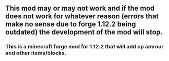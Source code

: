 ## This mod may or may not work and if the mod does not work for whatever reason (errors that make no sense due to forge 1.12.2 being outdated) the development of the mod will stop.

### This is a minecraft forge mod for 1.12.2 that will add op amrour and other items/blocks.

